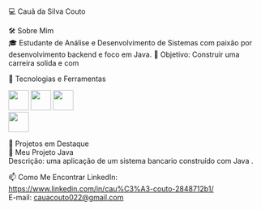 

💻 Cauã da Silva Couto


🛠️ Sobre Mim <br>
🎓 Estudante de Análise e Desenvolvimento de Sistemas com paixão por desenvolvimento backend e foco em Java.
🌟 Objetivo: Construir uma carreira solida e com 

🧰 Tecnologias e Ferramentas


   <img src="https://cdn.jsdelivr.net/gh/devicons/devicon@latest/icons/java/java-original.svg" width="40" heigth="40"/>   <img loading="lazy" src="https://cdn.jsdelivr.net/gh/devicons/devicon/icons/javascript/javascript-original.svg" width="40" height="40"/>   <img src="https://cdn.jsdelivr.net/gh/devicons/devicon@latest/icons/spring/spring-original.svg" width="40" heigth="40"/>  
            <img src="https://cdn.jsdelivr.net/gh/devicons/devicon@latest/icons/angular/angular-original.svg" width="40" heigth="40" />
          
            

           

          


          





🚀 Projetos em Destaque <br>
📌 Meu Projeto Java <br>
Descrição: uma aplicação de um sistema bancario construído com Java .



📫 Como Me Encontrar
LinkedIn: https://www.linkedin.com/in/cau%C3%A3-couto-2848712b1/ <br>
E-mail: cauacouto022@gmail.com











